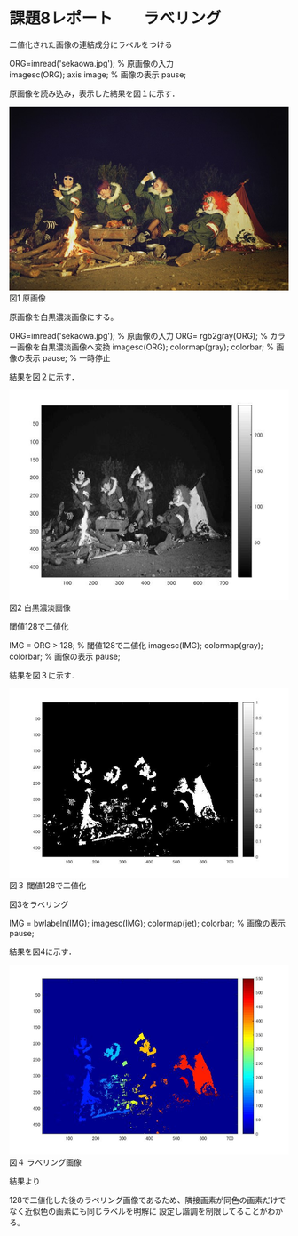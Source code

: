 # 課題8レポート　　ラベリング
二値化された画像の連結成分にラベルをつける

 ORG=imread('sekaowa.jpg'); % 原画像の入力   
 imagesc(ORG); axis image; % 画像の表示 
 pause; 

原画像を読み込み，表示した結果を図１に示す． 
 
 
 ![原画像](https://github.com/masamisakurai/lecture_image_processing/blob/master/sekaowa.jpg)
 図1 原画像 
 
 原画像を白黒濃淡画像にする。

 ORG=imread('sekaowa.jpg'); % 原画像の入力 
 ORG= rgb2gray(ORG); % カラー画像を白黒濃淡画像へ変換
 imagesc(ORG); colormap(gray); colorbar; % 画像の表示 
 pause; % 一時停止 
 
結果を図２に示す． 
 
 ![原画像](https://github.com/masamisakurai/lecture_image_processing/blob/master/kadai8-1.jpg)   
 図2 白黒濃淡画像
 
 
閾値128で二値化 

IMG = ORG > 128; % 閾値128で二値化 
imagesc(IMG); colormap(gray); colorbar; % 画像の表示 
pause; 
 
 結果を図３に示す． 
 
 ![原画像](https://github.com/masamisakurai/lecture_image_processing/blob/master/kadai8-2.jpg)   
 図３  閾値128で二値化
 
 
 図3をラベリング

 IMG = bwlabeln(IMG); 
 imagesc(IMG); colormap(jet); colorbar; % 画像の表示 
 pause; 
 
 結果を図4に示す． 
 
 ![原画像](https://github.com/masamisakurai/lecture_image_processing/blob/master/kadai8-3.jpg)   
 図４  ラベリング画像
 
結果より

128で二値化した後のラベリング画像であるため、隣接画素が同色の画素だけでなく近似色の画素にも同じラベルを明解に
設定し諧調を制限してることがわかる。
 

 
